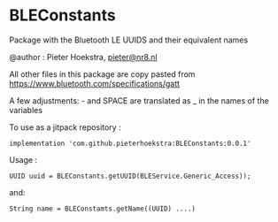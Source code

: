 # BLEConstants
Package with the Bluetooth LE UUIDS and their equivalent names

@author : Pieter Hoekstra, pieter@nr8.nl

All other files in this package are copy pasted from
https://www.bluetooth.com/specifications/gatt

A few adjustments:
\- and SPACE are translated as _ in the names of the variables

To use as a jitpack repository : 

    implementation 'com.github.pieterhoekstra:BLEConstants:0.0.1'
        
Usage :   
   
    UUID uuid = BLEConstants.getUUID(BLEService.Generic_Access));
   
and: 
   
    String name = BLEConstamts.getName((UUID) ....)

    
